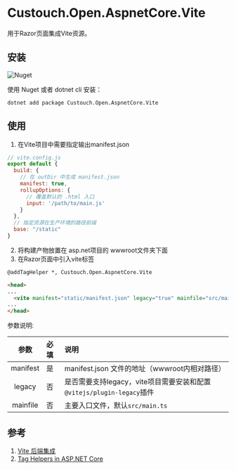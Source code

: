 # Custouch.Open.AspnetCore.Vite

用于Razor页面集成Vite资源。

## 安装 

![Nuget](https://img.shields.io/nuget/v/Custouch.Open.AspnetCore.Vite)

使用 Nuget 或者 dotnet cli 安装：

    dotnet add package Custouch.Open.AspnetCore.Vite 

## 使用 

1. 在Vite项目中需要指定输出manifest.json

```js
// vite.config.js
export default {
  build: {
    // 在 outDir 中生成 manifest.json
    manifest: true,
    rollupOptions: {
      // 覆盖默认的 .html 入口
      input: '/path/to/main.js'
    }
  },
  // 指定资源在生产环境的路径前缀
  base: "/static" 
}
``` 

2. 将构建产物放置在 asp.net项目的 wwwroot文件夹下面
3. 在Razor页面中引入vite标签

```html
@addTagHelper *, Custouch.Open.AspnetCore.Vite 

<head>
...
  <vite manifest="static/manifest.json" legacy="true" mainfile="src/main.ts"></vite>
...
</head>
```
参数说明:

|参数|必填|说明|
|:---:|:--|:---|
|manifest|是|manifest.json 文件的地址（wwwroot内相对路径）|
|legacy|否|是否需要支持legacy，vite项目需要安装和配置`@vitejs/plugin-legacy`插件|
|mainfile|否|主要入口文件，默认`src/main.ts`|

## 参考

1. [Vite 后端集成](https://cn.vitejs.dev/guide/backend-integration.html)
2. [Tag Helpers in ASP.NET Core](https://docs.microsoft.com/en-us/aspnet/core/mvc/views/tag-helpers/intro?view=aspnetcore-3.1)